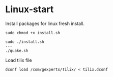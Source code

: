 # Linux-start
Install packages for linux fresh install.

```shell
sudo chmod +x install.sh  

sudo ./install.sh  
---
./quake.sh
```  
Load tilix file  
```shell  
dconf load /com/gexperts/Tilix/ < tilix.dconf
```
